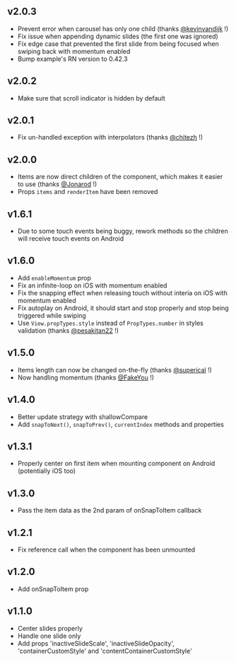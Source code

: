 ## v2.0.3

* Prevent error when carousel has only one child (thanks [@kevinvandijk](https://github.com/kevinvandijk) !)
* Fix issue when appending dynamic slides (the first one was ignored)
* Fix edge case that prevented the first slide from being focused when swiping back with momentum enabled
* Bump example's RN version to 0.42.3

## v2.0.2

* Make sure that scroll indicator is hidden by default

## v2.0.1

* Fix un-handled exception with interpolators (thanks [@chitezh](https://github.com/chitezh) !)

## v2.0.0

* Items are now direct children of the <Carousel> component, which makes it easier to use (thanks [@Jonarod](https://github.com/Jonarod) !)
* Props `items` and `renderItem` have been removed

## v1.6.1

* Due to some touch events being buggy, rework methods so the children will receive touch events on Android

## v1.6.0

* Add `enableMomentum` prop
* Fix an infinite-loop on iOS with momentum enabled
* Fix the snapping effect when releasing touch without interia on iOS with momentum enabled
* Fix autoplay on Android, it should start and stop properly and stop being triggered while swiping
* Use `View.propTypes.style` instead of `PropTypes.number` in styles validation (thanks [@pesakitan22](https://github.com/pesakitan22) !)

## v1.5.0

* Items length can now be changed on-the-fly (thanks [@superical](https://github.com/superical) !)
* Now handling momentum (thanks [@FakeYou](https://github.com/FakeYou) !)

## v1.4.0

* Better update strategy with shallowCompare
* Add `snapToNext()`, `snapToPrev()`, `currentIndex` methods and properties

## v1.3.1

* Properly center on first item when mounting component on Android (potentially iOS too)

## v1.3.0

* Pass the item data as the 2nd param of onSnapToItem callback

## v1.2.1

* Fix reference call when the component has been unmounted

## v1.2.0

* Add onSnapToItem prop

## v1.1.0

* Center slides properly
* Handle one slide only
* Add props 'inactiveSlideScale', 'inactiveSlideOpacity', 'containerCustomStyle' and 'contentContainerCustomStyle'